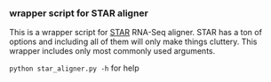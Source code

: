 ### wrapper script for STAR aligner

This is a wrapper script for [STAR](https://github.com/alexdobin/STAR) RNA-Seq aligner. STAR has a ton of options and including all of them will only make things cluttery. This wrapper includes only most commonly used arguments. 

`python star_aligner.py -h` for help

